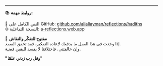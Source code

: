 ---

📚 **روابط مهمة:**

🔗 النص الكامل على GitHub: [github.com/alialiayman/reflections/hadiths](https://github.com/alialiayman/reflections/hadiths)  
🌐 النسخة التفاعلية: [a-reflections.web.app](https://a-reflections.web.app)

🧠 **مفتوح للتفكّر والنقاش**  
إذا وجدت في هذا العمل ما يدفعك لإعادة التفكير، فقد تحقق القصد.  
وإن خالفتني، فاختلافنا لا يفسد لليقين قضية.

**"وقل رب زدني علمًا"**

